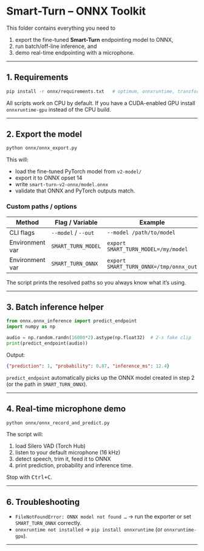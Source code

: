 # Smart-Turn – ONNX Toolkit

This folder contains everything you need to

1. export the fine-tuned **Smart-Turn** endpointing model to ONNX,
2. run batch/off-line inference, and
3. demo real-time endpointing with a microphone.

---
## 1.  Requirements

```bash
pip install -r onnx/requirements.txt   # optimum, onnxruntime, transformers …
```
All scripts work on CPU by default.  If you have a CUDA-enabled GPU install
`onnxruntime-gpu` instead of the CPU build.

---
## 2.  Export the model

```bash
python onnx/onnx_export.py
```
This will:
* load the fine-tuned PyTorch model from `v2-model/`
* export it to ONNX opset 14
* write `smart-turn-v2-onnx/model.onnx`
* validate that ONNX and PyTorch outputs match.

### Custom paths / options

| Method             | Flag / Variable             | Example                                 |
| ------------------ | --------------------------- | --------------------------------------- |
| CLI flags          | `--model` / `--out`         | `--model /path/to/model`                |
| Environment var    | `SMART_TURN_MODEL`          | `export SMART_TURN_MODEL=/my/model`      |
| Environment var    | `SMART_TURN_ONNX`           | `export SMART_TURN_ONNX=/tmp/onnx_out`   |

The script prints the resolved paths so you always know what it’s using.

---
## 3.  Batch inference helper

```python
from onnx.onnx_inference import predict_endpoint
import numpy as np

audio = np.random.randn(16000*2).astype(np.float32)  # 2-s fake clip
print(predict_endpoint(audio))
```
Output:
```json
{"prediction": 1, "probability": 0.87, "inference_ms": 12.4}
```
`predict_endpoint` automatically picks up the ONNX model created in step 2
(or the path in `SMART_TURN_ONNX`).

---
## 4.  Real-time microphone demo

```bash
python onnx/onnx_record_and_predict.py
```
The script will:
1. load Silero VAD (Torch Hub)
2. listen to your default microphone (16 kHz)
3. detect speech, trim it, feed it to ONNX
4. print prediction, probability and inference time.

Stop with <kbd>Ctrl+C</kbd>.

---
## 6.  Troubleshooting

* `FileNotFoundError: ONNX model not found …`  → run the exporter or set `SMART_TURN_ONNX` correctly.
* `onnxruntime not installed` → `pip install onnxruntime` (or `onnxruntime-gpu`).
---
